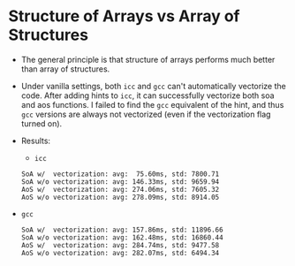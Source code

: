# Structure of Arrays vs Array of Structures

* The general principle is that structure of arrays performs much better than array of structures.

* Under vanilla settings, both `icc` and `gcc` can't automatically vectorize the code. After adding hints to
`icc`, it can successfully vectorize both soa and aos functions. I failed to find the `gcc` equivalent of the 
hint, and thus `gcc` versions are always not vectorized (even if the vectorization flag turned on).

* Results:
  * `icc`
  ```
  SoA w/  vectorization: avg:  75.60ms, std: 7800.71
  SoA w/o vectorization: avg: 146.33ms, std: 9659.94
  AoS w/  vectorization: avg: 274.06ms, std: 7605.32
  AoS w/o vectorization: avg: 278.09ms, std: 8914.05
  ```
* `gcc`
  ```
  SoA w/  vectorization: avg: 157.86ms, std: 11896.66
  SoA w/o vectorization: avg: 162.48ms, std: 16860.44
  AoS w/  vectorization: avg: 284.74ms, std: 9477.58
  AoS w/o vectorization: avg: 282.07ms, std: 6494.34
  ```